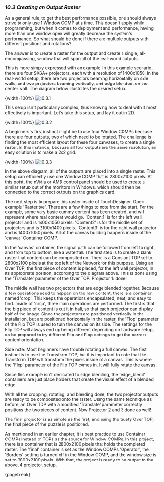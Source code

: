 
### *10.3 Creating an Output Raster*

As a general rule, to get the best performance possible, one should always strive to only use 1 Window COMP at a time. This doesn't apply while programming, but when it comes to deployment and performance, having more than one window open will greatly decrease the system's performance. So what should be done if there are multiple outputs with different positions and rotations?

The answer is to create a raster for the output and create a single, all-encompassing, window that will span all of the real-world outputs.

This is more simply expressed with an example. In this example scenario, there are four SXGA+ projectors, each with a resolution of 1400x1050. In the real-world setup, there are two projectors beaming horizontally on side walls, and two projectors beaming vertically, and edge blended, on the center wall. The diagram below illustrates the desired setup.

{width=100%}
![10.3.1](../img/10.3/raster-1.png)

This setup isn't particularly complex, thus knowing how to deal with it most effectively is important. Let's take this setup, and lay it out in 2D. 

{width=100%}
![10.3.2](../img/10.3/raster-2.png)

A beginners's first instinct might be to use four Window COMPs because there are four outputs, two of which need to be rotated. The challenge is finding the most efficient layout for these four canvases, to create a single raster. In this instance, because all four outputs are the same resolution, an easy solution is to make a 2x2 grid. 

{width=100%}
![10.3.3](../img/10.3/raster-3.png)

In the above diagram, all of the outputs are placed into a single raster. This setup can efficiently use one Window COMP that is 2800x2100 pixels. At this point, the nVidia or AMD control panel should be used to create a similar setup out of the monitors in Windows, which should then be connected to the correct outputs on the graphics card.

The next step is to prepare this raster inside of TouchDesigner. Open example 'Raster.toe'. There are a few things to note from the start. For the example, some very basic dummy content has been created, and will represent where real content would go. 'Content1' is for the left wall projector and is 1400x1050 pixels. 'Content2' is for the middle set of projectors and is 2100x1400 pixels. 'Content3' is for the right wall projector and is 1400x1050 pixels. All of the canvas building happens inside of the 'canvas' Container COMP.

In the 'canvas' container, the signal path can be followed from left to right, and from top to bottom, like a waterfall. The first step is to create a blank raster that content can be composited on. There is a Constant TOP set to 2800x2100 pixels at the top left of the Network for this purpose. Using an Over TOP, the first piece of content is placed, for the left wall projector, in its appropriate position, according to the diagram above. This is done using the 'Translate' parameter of the Over TOP. Projector 1: done!

The middle wall has two projectors that are edge blended together. Because a few operations need to happen on the raw content, there is a container named 'crop'. This keeps the operations encapsulated, neat, and easy to find. Inside of 'crop', three main operations are performed. The first is that the big piece of content is cut it in half, so that each projector can display half of the image. Since the projectors are positioned vertically in the installation, but are positioned horizontally in the raster, the 'Flop' parameter of the Flip TOP is used to turn the canvas on its side. The settings for the Flip TOP will always end up being different depending on hardware setup, so be prepared to try different Flip and Flop settings to get the correct content orientation.

Side note: Most beginners have trouble rotating a full canvas. The first instinct is to use the Transform TOP, but it is important to note that the Transform TOP will transform the pixels inside of a canvas. This is where the 'Flop' parameter of the Flip TOP comes in. It will fully rotate the canvas.

Since this example isn't dedicated to edge blending, the 'edge\_blend' containers are just place holders that create the visual effect of a blended edge. 

With all the cropping, rotating, and blending done, the two projector outputs are ready to be composited onto the raster. Using the same technique as before, an Over TOP with a modified 'Translate' parameter correctly positions the two pieces of content. Now Projector 2 and 3 done as well!

The final projector is as simple as the first, and using the trusty Over TOP, the final piece of the puzzle is positioned.
 
As mentioned in an earlier chapter, it is best practice to use Container COMPs instead of TOPs as the source for Window COMPs. In this project, there is a container that is 2800x2100 pixels that holds the completed raster. The 'final' container is set as the Window COMPs 'Operator', the 'Borders' setting is turned off in the Window COMP, and the window size is set to 2800x2100 pixels. With that, the project is ready to be output to the above, 4 projector, setup.

{pagebreak}
